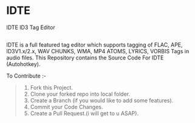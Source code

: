 # IDTE
IDTE ID3 Tag Editor
##
IDTE is a full featured tag editor which supports tagging of FLAC, APE, ID3V1.x/2.x, WAV CHUNKS, WMA, MP4 ATOMS, LYRICS, VORBIS Tags in audio files.
This Repository contains the Source Code For IDTE (Autohotkey).

To Contribute :-
> 1. Fork this Project.
> 2. Clone your forked repo into local folder.
> 3. Create a Branch (if you would like to add some features).
> 4. Commit your Code Changes.
> 5. Create a Pull Request.(i will get to u ASAP).
